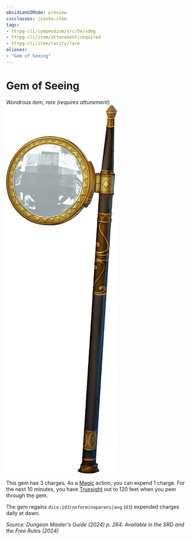 ```yaml
---
obsidianUIMode: preview
cssclasses: json5e-item
tags:
- ttrpg-cli/compendium/src/5e/xdmg
- ttrpg-cli/item/attunement/required
- ttrpg-cli/item/rarity/rare
aliases: 
- "Gem of Seeing"
---
```

# Gem of Seeing
*Wondrous item, rare (requires attunement)*  
![](Інструменти%20ДМ/CLI/items/img/gem-of-seeing.webp#right)


This gem has 3 charges. As a [Magic](Інструменти%20ДМ/CLI/rules/actions.md#Magic) action, you can expend 1 charge. For the next 10 minutes, you have [Truesight](Інструменти%20ДМ/CLI/rules/senses.md#Truesight) out to 120 feet when you peer through the gem.

The gem regains `dice:1d3|noform|noparens|avg` (`d3`) expended charges daily at dawn.

*Source: Dungeon Master's Guide (2024) p. 264. Available in the <span title='Systems Reference Document (5.2)'>SRD</span> and the Free Rules (2024)*